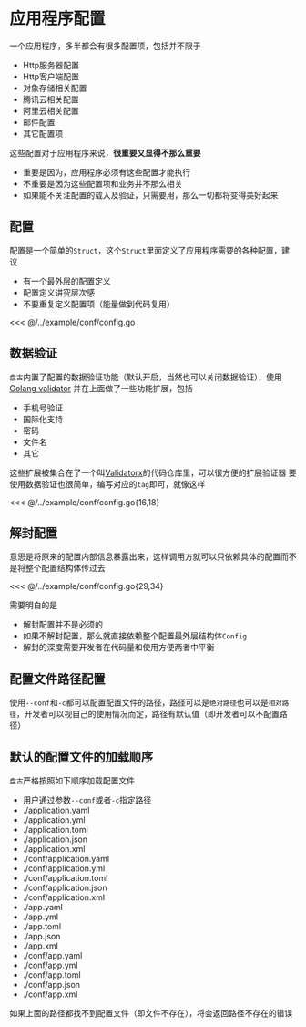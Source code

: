 # 应用程序配置

一个应用程序，多半都会有很多配置项，包括并不限于

- Http服务器配置
- Http客户端配置
- 对象存储相关配置
- 腾讯云相关配置
- 阿里云相关配置
- 邮件配置
- 其它配置项

这些配置对于应用程序来说，**很重要又显得不那么重要**

- 重要是因为，应用程序必须有这些配置才能执行
- 不重要是因为这些配置项和业务并不那么相关
- 如果能不关注配置的载入及验证，只需要用，那么一切都将变得美好起来

## 配置

配置是一个简单的`Struct`，这个`Struct`里面定义了应用程序需要的各种配置，建议

- 有一个最外层的配置定义
- 配置定义讲究层次感
- 不要重复定义配置项（能量做到代码复用）

<<< @/../example/conf/config.go

## 数据验证

`盘古`内置了配置的数据验证功能（默认开启，当然也可以关闭数据验证），使用[Golang validator](https://github.com/go-playground/validator)
并在上面做了一些功能扩展，包括

- 手机号验证
- 国际化支持
- 密码
- 文件名
- 其它

这些扩展被集合在了一个叫[Validatorx](https://github.com/storezhang/validatorx)的代码仓库里，可以很方便的扩展验证器
要使用数据验证也很简单，编写对应的`tag`即可，就像这样

<<< @/../example/conf/config.go{16,18}

## 解封配置

意思是将原来的配置内部信息暴露出来，这样调用方就可以只依赖具体的配置而不是将整个配置结构体传过去

<<< @/../example/conf/config.go{29,34}

需要明白的是

- 解封配置并不是必须的
- 如果不解封配置，那么就直接依赖整个配置最外层结构体`Config`
- 解封的深度需要开发者在代码量和使用方便两者中平衡

## 配置文件路径配置

使用`--conf`和`-c`都可以配置配置文件的路径，路径可以是`绝对路径`也可以是`相对路径`，开发者可以视自己的使用情况而定，路径有默认值（即开发者可以不配置路径）

## 默认的配置文件的加载顺序

`盘古`严格按照如下顺序加载配置文件

- 用户通过参数`--conf`或者`-c`指定路径
- ./application.yaml
- ./application.yml
- ./application.toml
- ./application.json
- ./application.xml
- ./conf/application.yaml
- ./conf/application.yml
- ./conf/application.toml
- ./conf/application.json
- ./conf/application.xml
- ./app.yaml
- ./app.yml
- ./app.toml
- ./app.json
- ./app.xml
- ./conf/app.yaml
- ./conf/app.yml
- ./conf/app.toml
- ./conf/app.json
- ./conf/app.xml

如果上面的路径都找不到配置文件（即文件不存在），将会返回路径不存在的错误
